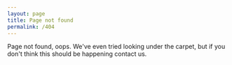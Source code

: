 ```yaml
---
layout: page
title: Page not found
permalink: /404
---
```


Page not found, oops. We've even tried looking under the carpet, but if you don't think this should be happening contact us.
